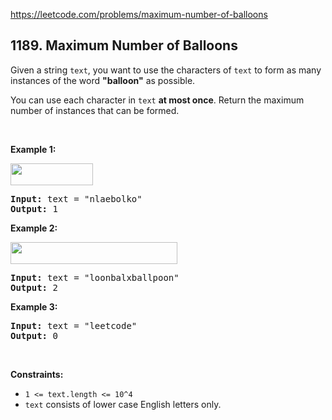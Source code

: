 https://leetcode.com/problems/maximum-number-of-balloons

## 1189. Maximum Number of Balloons

<div><p>Given a string <code>text</code>, you want to use the characters of <code>text</code> to form as many instances of the word <strong>"balloon"</strong> as possible.</p>
<p>You can use each character in <code>text</code> <strong>at most once</strong>. Return the maximum number of instances that can be formed.</p>
<p> </p>
<p><strong>Example 1:</strong></p>
<p><strong><img alt="" src="https://assets.leetcode.com/uploads/2019/09/05/1536_ex1_upd.JPG" style="width: 132px; height: 35px;"/></strong></p>
<pre><strong>Input:</strong> text = "nlaebolko"
<strong>Output:</strong> 1
</pre>
<p><strong>Example 2:</strong></p>
<p><strong><img alt="" src="https://assets.leetcode.com/uploads/2019/09/05/1536_ex2_upd.JPG" style="width: 267px; height: 35px;"/></strong></p>
<pre><strong>Input:</strong> text = "loonbalxballpoon"
<strong>Output:</strong> 2
</pre>
<p><strong>Example 3:</strong></p>
<pre><strong>Input:</strong> text = "leetcode"
<strong>Output:</strong> 0
</pre>
<p> </p>
<p><strong>Constraints:</strong></p>
<ul>
<li><code>1 &lt;= text.length &lt;= 10^4</code></li>
<li><code>text</code> consists of lower case English letters only.</li>
</ul></div>
